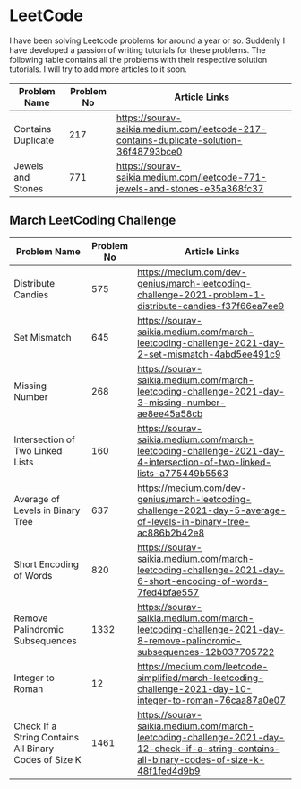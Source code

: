 # LeetCode
I have been solving Leetcode problems for around a year or so. Suddenly I have developed a passion of writing tutorials for these problems. The following table contains all the problems with their respective solution tutorials. I will try to add more articles to it soon. 


| Problem Name  | Problem No | Article Links | 
| ------------- | ------------- | ------------ |
| Contains Duplicate  | 217 | https://sourav-saikia.medium.com/leetcode-217-contains-duplicate-solution-36f48793bce0 |
| Jewels and Stones  | 771  | https://sourav-saikia.medium.com/leetcode-771-jewels-and-stones-e35a368fc37  |


## March LeetCoding Challenge

| Problem Name  | Problem No | Article Links | 
| ------------- | ------------- | ------------ |
| Distribute Candies  | 575  | https://medium.com/dev-genius/march-leetcoding-challenge-2021-problem-1-distribute-candies-f37f66ea7ee9 |
| Set Mismatch  | 645  | https://sourav-saikia.medium.com/march-leetcoding-challenge-2021-day-2-set-mismatch-4abd5ee491c9 |
| Missing Number  | 268  | https://sourav-saikia.medium.com/march-leetcoding-challenge-2021-day-3-missing-number-ae8ee45a58cb |
| Intersection of Two Linked Lists  | 160  | https://sourav-saikia.medium.com/march-leetcoding-challenge-2021-day-4-intersection-of-two-linked-lists-a775449b5563 |
| Average of Levels in Binary Tree  | 637  | https://medium.com/dev-genius/march-leetcoding-challenge-2021-day-5-average-of-levels-in-binary-tree-ac886b2b42e8 |
| Short Encoding of Words  | 820  | https://sourav-saikia.medium.com/march-leetcoding-challenge-2021-day-6-short-encoding-of-words-7fed4bfae557 |
| Remove Palindromic Subsequences | 1332 | https://sourav-saikia.medium.com/march-leetcoding-challenge-2021-day-8-remove-palindromic-subsequences-12b037705722 |
| Integer to Roman | 12 | https://medium.com/leetcode-simplified/march-leetcoding-challenge-2021-day-10-integer-to-roman-76caa87a0e07 |
| Check If a String Contains All Binary Codes of Size K | 1461  | https://sourav-saikia.medium.com/march-leetcoding-challenge-2021-day-12-check-if-a-string-contains-all-binary-codes-of-size-k-48f1fed4d9b9 |
